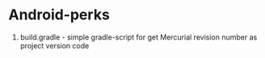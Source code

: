 # Android-perks

1. build.gradle - simple gradle-script for get Mercurial revision number as project version code
